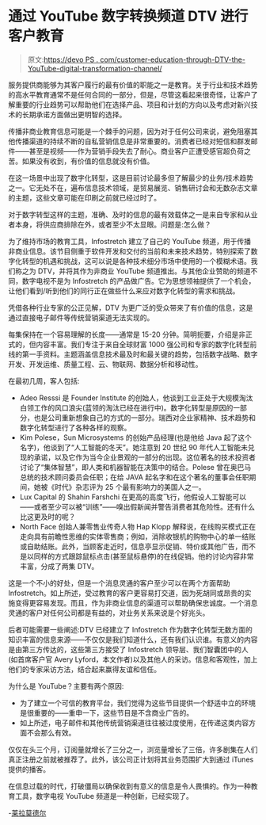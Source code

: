 # 通过 YouTube 数字转换频道 DTV 进行客户教育

> 原文:[https://devo PS . com/customer-education-through-DTV-the-YouTube-digital-transformation-channel/](https://devops.com/customer-education-through-dtv-the-youtube-digital-transformation-channel/)

服务提供商能够为其客户履行的最有价值的职能之一是教育。关于行业和技术趋势的高水平教育通常不是任何合同的一部分，但是，尽管这看起来很奇怪，让客户了解重要的行业趋势可以帮助他们在选择产品、项目和计划的方向以及考虑对新兴技术的长期承诺方面做出更明智的选择。

传播非商业教育信息可能是一个棘手的问题，因为对于任何公司来说，避免阻塞其他传播渠道的持续不断的自私营销信息是非常重要的。消费者已经对短信和群发邮件——甚至是视频——作为营销手段失去了耐心。商业客户正遭受感官超负荷之苦。如果没有收到，有价值的信息就没有价值。

在这一场景中出现了数字化转型，这是目前讨论最多但了解最少的业务/技术趋势之一。它无处不在，遍布信息技术领域，是贸易展览、销售研讨会和无数杂志文章的主题，这些文章可能在印刷之前就已经过时了。

对于数字转型这样的主题，准确、及时的信息的最有效载体之一是来自专家和从业者本身，将供应商排除在外，或者至少不太显眼。问题是:怎么做？

为了维持市场的教育工具，Infostretch 建立了自己的 YouTube 频道，用于传播非商业信息。该节目侧重于软件开发和交付的当前和未来技术趋势，特别探索了数字化转型的机遇和挑战，这可以说是各种技术细分市场中使用的一个模糊术语。我们称之为 DTV，并将其作为非商业 YouTube 频道推出。与其他企业赞助的频道不同，数字电视不是为 Infostretch 的产品做广告。它为思想领袖提供了一个机会，让他们看到/听到他们的同行正在做些什么来应对数字化转型的需求和挑战。

凭借各种行业专家的公正见解，DTV 为更广泛的受众带来了有价值的信息，这是通过直接电子邮件等传统营销渠道无法实现的。

每集保持在一个容易理解的长度——通常是 15-20 分钟。简明扼要，介绍是非正式的，但内容丰富。我们专注于来自全球财富 1000 强公司和专家的数字化转型前线的第一手资料。主题涵盖信息技术最及时和最关键的趋势，包括数字战略、数字开发、开发运维、质量工程、云、物联网、数据分析和移动性。

在最初几周，客人包括:

*   Adeo Resssi 是 Founder Institute 的创始人，他谈到工业正处于大规模淘汰白领工作的风口浪尖(蓝领的淘汰已经在进行中)。数字化转型是原因的一部分，也是公司重新想象自己的方式的一部分。瑞西对企业家精神、技术趋势和数字化转型进行了各种各样的观察。
*   Kim Polese，Sun Microsystems 的创始产品经理(也是他给 Java 起了这个名字)，他谈到了“人工智能的冬天”。她注意到 20 世纪 90 年代人工智能未兑现的承诺，以及它作为当今企业景观的一部分的出现。这位著名的技术投资者讨论了“集体智慧”，即人类和机器智能在决策中的结合。Polese 曾在奥巴马总统的技术顾问委员会任职；在给 JAVA 起名字和在这个著名的董事会任职期间，她被《时代》杂志评为 25 个最有影响力的美国人之一。
*   Lux Capital 的 Shahin Farshchi 在更高的高度飞行，他假设人工智能可以——或者至少可以被“训练”——嗅出假新闻并警告消费者其危险性。还有什么比这更及时的呢？
*   North Face 创始人兼零售业传奇人物 Hap Klopp 解释说，在线购买模式正在走向具有前瞻性思维的实体零售商；例如，消除收银机的购物中心的单一结账或自助结账。此外，当顾客走近时，信息亭显示促销、特价或其他广告，而不是以同样的方式跟踪鼠标点击(甚至鼠标悬停)的在线促销。他的讨论内容非常丰富，分成了两集 DTV。

这是一个不小的好处，但是一个消息灵通的客户至少可以在两个方面帮助 Infostretch。如上所述，受过教育的客户更容易打交道，因为死胡同或昂贵的实施变得更容易发现。而且，作为非商业信息的渠道可以帮助确保忠诚度。一个消息灵通的客户对任何公司都是有益的，对业务关系来说是个好兆头。

后者可能需要一些阐述:DTV 已经建立了 Infostretch 作为数字化转型无数方面的知识丰富的信息来源——不仅仅是我们知道什么，还有我们认识谁。有意义的内容是由第三方传达的，这些第三方接受了 Infostretch 领导层、我们智囊团中的人(如首席客户官 Avery Lyford，本文作者)以及其他人的采访。信息和客观性，加上他们的专家采访方法，结合起来赢得友谊和信任。

为什么是 YouTube？主要有两个原因:

*   为了建立一个可信的教育平台，我们觉得为这些节目提供一个舒适中立的环境是很重要的——重申一下，这些节目是不含商业广告的。
*   如上所述，电子邮件和其他传统营销渠道往往被过度使用，在传递这类内容方面不会那么有效。

仅仅在头三个月，订阅量就增长了三分之一，浏览量增长了三倍，许多剧集在人们真正注册之前就被推荐了。此外，该公司正计划将其业务范围扩大到通过 iTunes 提供的播客。

在信息过载的时代，打破僵局以确保收到有意义的信息是令人畏惧的。作为一种教育工具，数字电视 YouTube 频道是一种创新，已经实现了。

-[莱拉莫德尔](https://devops.com/author/leila-modarres/)